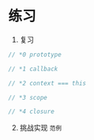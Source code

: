 # 练习

1. 复习

```javascript
// *0 prototype

// *1 callback

// *2 context === this

// *3 scope

// *4 closure
```

2. 挑战实现 `范例`
